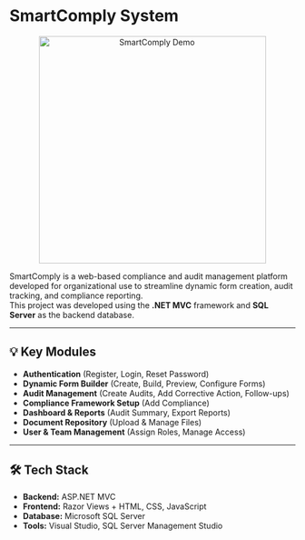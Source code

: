 # SmartComply System


<div align="center">
  <img src="https://media.giphy.com/media/26tn33aiTi1jkl6H6/giphy.gif" width="400" alt="SmartComply Demo">
</div>


SmartComply is a web-based compliance and audit management platform developed for organizational use to streamline dynamic form creation, audit tracking, and compliance reporting.  
This project was developed using the **.NET MVC** framework and **SQL Server** as the backend database.

---

## 💡 Key Modules

- **Authentication** (Register, Login, Reset Password)
- **Dynamic Form Builder** (Create, Build, Preview, Configure Forms)
- **Audit Management** (Create Audits, Add Corrective Action, Follow-ups)
- **Compliance Framework Setup** (Add Compliance)
- **Dashboard & Reports** (Audit Summary, Export Reports)
- **Document Repository** (Upload & Manage Files)
- **User & Team Management** (Assign Roles, Manage Access)

---

## 🛠 Tech Stack

- **Backend:** ASP.NET MVC
- **Frontend:** Razor Views + HTML, CSS, JavaScript
- **Database:** Microsoft SQL Server
- **Tools:** Visual Studio, SQL Server Management Studio
